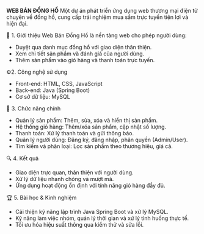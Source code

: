 **WEB BÁN ĐỒNG HỒ**
Một dự án phát triển ứng dụng web thương mại điện tử chuyên về đồng hồ, cung cấp trải nghiệm mua sắm trực tuyến tiện lợi và hiện đại.

📌 1. Giới thiệu
Web Bán Đồng Hồ là nền tảng web cho phép người dùng:
- Duyệt qua danh mục đồng hồ với giao diện thân thiện.
- Xem chi tiết sản phẩm và đánh giá của người dùng.
- Thêm sản phẩm vào giỏ hàng và thanh toán trực tuyến.

⚙️2. Công nghệ sử dụng
- Front-end: HTML, CSS, JavaScript
- Back-end: Java (Spring Boot)
- Cơ sở dữ liệu: MySQL

🚀 3. Chức năng chính
- Quản lý sản phẩm: Thêm, sửa, xóa và hiển thị sản phẩm.
- Hệ thống giỏ hàng: Thêm/xóa sản phẩm, cập nhật số lượng.
- Thanh toán: Xử lý thanh toán và gửi thông báo.
- Quản lý người dùng: Đăng ký, đăng nhập, phân quyền (Admin/User).
- Tìm kiếm và phân loại: Lọc sản phẩm theo thương hiệu, giá cả.

🔍 4. Kết quả
- Giao diện trực quan, thân thiện với người dùng.
- Xử lý dữ liệu nhanh chóng và mượt mà.
- Ứng dụng hoạt động ổn định với tính năng giỏ hàng đầy đủ.
  
🏆 5. Bài học & Kinh nghiệm
- Cải thiện kỹ năng lập trình Java Spring Boot và xử lý MySQL.
- Kỹ năng làm việc nhóm, quản lý thời gian và xử lý tình huống thực tế.
- Tối ưu hóa hiệu suất thông qua kiểm thử và sửa lỗi.

